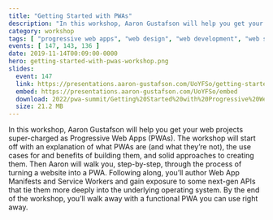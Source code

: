 ```yaml
---
title: "Getting Started with PWAs"
description: "In this workshop, Aaron Gustafson will help you get your web projects super-charged as Progressive Web Apps (PWAs)."
category: workshop
tags: [ "progressive web apps", "web design", "web development", "web standards" ]
events: [ 147, 143, 136 ]
date: 2019-11-14T00:09:00-0000
hero: getting-started-with-pwas-workshop.png
slides:
  event: 147
  link: https://presentations.aaron-gustafson.com/UoYFSo/getting-started-with-pwas-workshop
  embed: https://presentations.aaron-gustafson.com/UoYFSo/embed
  download: 2022/pwa-summit/Getting%20Started%20with%20Progressive%20Web%20Apps.pdf
  size: 21.2 MB
---
```


In this workshop, Aaron Gustafson will help you get your web projects super-charged as Progressive Web Apps (PWAs). The workshop will start off with an explanation of what PWAs are (and what they’re not), the use cases for and benefits of building them, and solid approaches to creating them. Then Aaron will walk you, step-by-step, through the process of turning a website into a PWA. Following along, you’ll author Web App Manifests and Service Workers and gain exposure to some next-gen APIs that tie them more deeply into the underlying operating system. By the end of the workshop, you’ll walk away with a functional PWA you can use right away.
